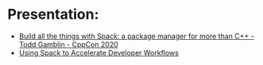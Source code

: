# Presentation:
- [Build all the things with Spack: a package manager for more than C++ - Todd Gamblin - CppCon 2020](https://youtu.be/yuhV7iKRIJU)
- [Using Spack to Accelerate Developer Workflows](https://youtu.be/WxVDr8LCCnA)
